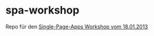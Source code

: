 spa-workshop
============

Repo für den
[Single-Page-Apps Workshop vom 18.01.2013](https://wiki.innoq.com/display/innoq/Workshop+Single-Page-Apps)
